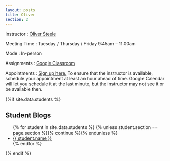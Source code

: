 ```yaml
---
layout: posts
title: Oliver
section: 2
---
```


Instructor
: [Oliver Steele](ows1@nyu.edu)

Meeting Time
: Tuesday / Thursday / Friday 9:45am – 11:00am

Mode
: In-person

Assignments
: [Google Classroom](https://classroom.google.com/u/0/c/MjU4OTkxOTE0MDI1)

Appointments
: [Sign up here.](https://calendar.google.com/calendar/u/0/selfsched?sstoken=UU1TaDFWeEV2ZzFHfGRlZmF1bHR8NzBkMmRmNGEzZGE3ZDBmNzExMGUwYWZkYzkwZmFkYWI)
To ensure that the instructor is available, schedule your appointment at
  least an hour ahead of time. Google Calendar will let you schedule it at the
  last minute, but the instructor may not see it or be available then.

{%if site.data.students %}

## Student Blogs

<ul class="shuffled">
{% for student in site.data.students %}
{% unless student.section == page.section %}{% continue %}{% endunless %}
<li><a href="{{ student.blog }}">{{ student.name }}</a></li>
{% endfor %}
 </ul>
{% endif %}
